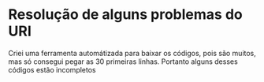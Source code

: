 # Resolução de alguns problemas do URI

Criei uma ferramenta automátizada para baixar os códigos, pois são muitos, mas só consegui pegar as 30 primeiras linhas. Portanto alguns desses códigos estão incompletos
